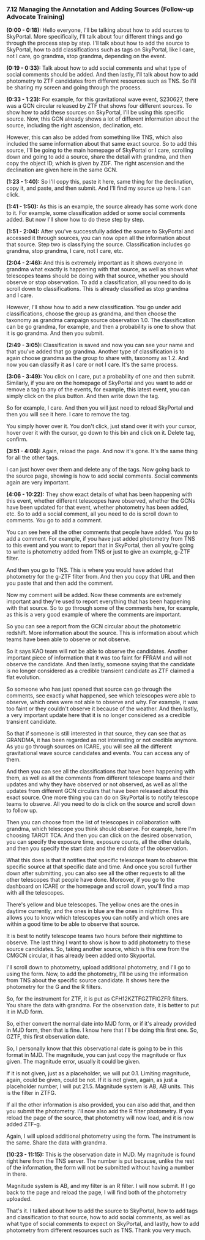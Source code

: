 ### 7.12 Managing the Annotation and Adding Sources (Follow-up Advocate Training)

**(0:00 - 0:18):**
Hello everyone, I'll be talking about how to add sources to SkyPortal. More specifically, I'll talk about four different things and go through the process step by step. I'll talk about how to add the source to SkyPortal, how to add classifications such as tags on SkyPortal, like I care, not I care, go grandma, stop grandma, depending on the event.

**(0:19 - 0:33):**
Talk about how to add social comments and what type of social comments should be added. And then lastly, I'll talk about how to add photometry to ZTF candidates from different resources such as TNS. So I'll be sharing my screen and going through the process.

**(0:33 - 1:23):**
For example, for this gravitational wave event, S230627, there was a GCN circular released by ZTF that shows four different sources. To show how to add these sources on SkyPortal, I'll be using this specific source. Now, this GCN already shows a lot of different information about the source, including the right ascension, declination, etc.

However, this can also be added from something like TNS, which also included the same information about that same exact source. So to add this source, I'll be going to the main homepage of SkyPortal or I care, scrolling down and going to add a source, share the detail with grandma, and then copy the object ID, which is given by ZDF. The right ascension and the declination are given here in the same GCN.

**(1:23 - 1:40):**
So I'll copy this, paste it here, same thing for the declination, copy it, and paste, and then submit. And I'll find my source up here. I can click.

**(1:41 - 1:50):**
As this is an example, the source already has some work done to it. For example, some classification added or some social comments added. But now I'll show how to do these step by step.

**(1:51 - 2:04):**
After you've successfully added the source to SkyPortal and accessed it through sources, you can now open all the information about that source. Step two is classifying the source. Classification includes go grandma, stop grandma, I care, not I care, etc.

**(2:04 - 2:46):**
And this is extremely important as it shows everyone in grandma what exactly is happening with that source, as well as shows what telescopes teams should be doing with that source, whether you should observe or stop observation. To add a classification, all you need to do is scroll down to classifications. This is already classified as stop grandma and I care.

However, I'll show how to add a new classification. You go under add classifications, choose the group as grandma, and then choose the taxonomy as grandma campaign source observation 1.0. The classification can be go grandma, for example, and then a probability is one to show that it is go grandma. And then you submit.

**(2:49 - 3:05):**
Classification is saved and now you can see your name and that you've added that go grandma. Another type of classification is to again choose grandma as the group to share with, taxonomy as 1.2. And now you can classify it as I care or not I care. It's the same process.

**(3:06 - 3:49):**
You click on I care, put a probability of one and then submit. Similarly, if you are on the homepage of SkyPortal and you want to add or remove a tag to any of the events, for example, this latest event, you can simply click on the plus button. And then write down the tag.

So for example, I care. And then you will just need to reload SkyPortal and then you will see it here. I care to remove the tag.

You simply hover over it. You don't click, just stand over it with your cursor, hover over it with the cursor, go down to this bin and click on it. Delete tag, confirm.

**(3:51 - 4:06):**
Again, reload the page. And now it's gone. It's the same thing for all the other tags.

I can just hover over them and delete any of the tags. Now going back to the source page, showing is how to add social comments. Social comments again are very important.

**(4:06 - 10:22):**
They show exact details of what has been happening with this event, whether different telescopes have observed, whether the GCNs have been updated for that event, whether photometry has been added, etc. So to add a social comment, all you need to do is scroll down to comments. You go to add a comment.

You can see here all the other comments that people have added. You go to add a comment. For example, if you have just added photometry from TNS to this event and you want to report that in SkyPortal, then all you're going to write is photometry added from TNS or just to give an example, g-ZTF filter.

And then you go to TNS. This is where you would have added that photometry for the g-ZTF filter from. And then you copy that URL and then you paste that and then add the comment.

Now my comment will be added. Now these comments are extremely important and they're used to report everything that has been happening with that source. So to go through some of the comments here, for example, as this is a very good example of where the comments are important.

So you can see a report from the GCN circular about the photometric redshift. More information about the source. This is information about which teams have been able to observe or not observe.

So it says KAO team will not be able to observe the candidates. Another important piece of information that it was too faint for FFRAM and will not observe the candidate. And then lastly, someone saying that the candidate is no longer considered as a credible transient candidate as ZTF claimed a flat evolution.

So someone who has just opened that source can go through the comments, see exactly what happened, see which telescopes were able to observe, which ones were not able to observe and why. For example, it was too faint or they couldn't observe it because of the weather. And then lastly, a very important update here that it is no longer considered as a credible transient candidate.

So that if someone is still interested in that source, they can see that as GRANDMA, it has been regarded as not interesting or not credible anymore. As you go through sources on ICARE, you will see all the different gravitational wave source candidates and events. You can access any of them.

And then you can see all the classifications that have been happening with them, as well as all the comments from different telescope teams and their updates and why they have observed or not observed, as well as all the updates from different GCN circulars that have been released about this exact source. One more thing you can do on SkyPortal is to notify telescope teams to observe. All you need to do is click on the source and scroll down to follow up.

Then you can choose from the list of telescopes in collaboration with grandma, which telescope you think should observe. For example, here I'm choosing TAROT TCA. And then you can click on the desired observation, you can specify the exposure time, exposure counts, all the other details, and then you specify the start date and the end date of the observation.

What this does is that it notifies that specific telescope team to observe this specific source at that specific date and time. And once you scroll further down after submitting, you can also see all the other requests to all the other telescopes that people have done. Moreover, if you go to the dashboard on ICARE or the homepage and scroll down, you'll find a map with all the telescopes.

There's yellow and blue telescopes. The yellow ones are the ones in daytime currently, and the ones in blue are the ones in nighttime. This allows you to know which telescopes you can notify and which ones are within a good time to be able to observe that source.

It is best to notify telescope teams two hours before their nighttime to observe. The last thing I want to show is how to add photometry to these source candidates. So, taking another source, which is this one from the CMGCN circular, it has already been added onto Skyportal.

I'll scroll down to photometry, upload additional photometry, and I'll go to using the form. Now, to add the photometry, I'll be using the information from TNS about the specific source candidate. It shows here the photometry for the G and the R filters.

So, for the instrument for ZTF, it is put as CFH12KZTFGZTFIGZFR filters. You share the data with grandma. For the observation date, it is better to put it in MJD form.

So, either convert the normal date into MJD form, or if it's already provided in MJD form, then that is fine. I know here that I'll be doing this first one. So, GZTF, this first observation date.

So, I personally know that this observational date is going to be in this format in MJD. The magnitude, you can just copy the magnitude or flux given. The magnitude error, usually it could be given.

If it is not given, just as a placeholder, we will put 0.1. Limiting magnitude, again, could be given, could be not. If it is not given, again, as just a placeholder number, I will put 21.5. Magnitude system is AB, AB units. This is the filter in ZTFG.

If all the other information is also provided, you can also add that, and then you submit the photometry. I'll now also add the R filter photometry. If you reload the page of the source, that photometry will now load, and it is now added ZTF-g.

Again, I will upload additional photometry using the form. The instrument is the same. Share the data with grandma.

**(10:23 - 11:15):**
This is the observation date in MJD. My magnitude is found right here from the TNS server. The number is put because, unlike the rest of the information, the form will not be submitted without having a number in there.

Magnitude system is AB, and my filter is an R filter. I will now submit. If I go back to the page and reload the page, I will find both of the photometry uploaded.

That's it. I talked about how to add the source to SkyPortal, how to add tags and classification to that source, how to add social comments, as well as what type of social comments to expect on SkyPortal, and lastly, how to add photometry from different resources such as TNS. Thank you very much.
